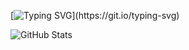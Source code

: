 
[![Typing SVG](https://readme-typing-svg.herokuapp.com?color=F74C4C&center=true&lines=Welcome+to+my+GitHub+profile!;I'm+Dadda+Developer;Follow+me+to+see+my+projects!;Letsgoski;)](https://git.io/typing-svg)

![GitHub Stats](https://github-readme-stats.vercel.app/api?username=YOUR_GITHUB_USERNAME&show_icons=true&hide_title=true&count_private=true&include_all_commits=true&hide=prs)



